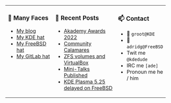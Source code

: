 
<table><tr>
  
<td valign="top" width="30%">
  
### 🙋 Many Faces

- [My blog](https://euroquis.nl/bobulate/)
- [My KDE hat](https://invent.kde.org/adridg)
- [My FreeBSD hat](https://wiki.freebsd.org/AdriaanDeGroot)
- [My GitLab hat](https://gitlab.com/adriaandegroot)
</td>

<td valign="top" width="40%">
  
### 💬 Recent Posts

<!-- BLOG-POST-LIST:START -->
- [Akademy Awards 2022](https://euroquis.nl//kde/2022/10/07/awards.html)
- [Community Calamares](https://euroquis.nl//kde/2022/08/27/lookback.html)
- [ZFS volumes and VirtualBox](https://euroquis.nl//freebsd/2022/08/16/zvol.html)
- [Mini-Talks Published](https://euroquis.nl//blabla/2022/07/29/presentations.html)
- [KDE Plasma 5.25 delayed on FreeBSD](https://euroquis.nl//freebsd/2022/07/26/plasma-delay.html)
<!-- BLOG-POST-LIST:END -->
</td>

<td valign="top" width="30%">
  
### 📫 Contact

- 📧 `groot@KDE`
- 📧 `adridg@FreeBSD`
- Twit me `@kdedude`
- IRC me `[ade]`
- Pronoun me he / him
</td>

</tr></table>
